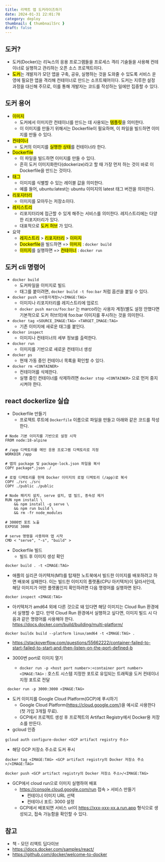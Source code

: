 ```yaml
---
title: 리액트 앱 도커라이즈하기
date: 2024-01-31 22:01:78
category: deploy
thumbnail: { thumbnailSrc }
draft: false
---
```


## 도커?

- 도커(Docker)는 리눅스의 응용 프로그램들을 프로세스 격리 기술들을 사용해 컨테이너로 실행하고 관리하는 오픈 소스 프로젝트이다.
- <mark class="hltr-cyan">도커</mark>는 개발자가 모던 앱을 구축, 공유, 실행하는 것을 도와줄 수 있도록 서비스 운영에 필요한 앱을 격리해 컨테이너로 만드는 소프트웨어이다. 도커는 지루한 설정 과정을 대신해 주므로, 이를 통해 개발자는 코드를 작성하는 일에만 집중할 수 있다.

## 도커 용어

- <mark class="hltr-green">이미지</mark>
  - 도커에서 이미지란 컨테이너를 만드는 데 사용되는 <mark class="hltr-green">템플릿</mark>을 의미한다.
  - 이 이미지를 만들기 위해서는 Dockerfile이 필요하며, 이 파일을 빌드하면 이미지를 만들 수 있다.
- <mark class="hltr-red">컨테이너</mark>
  - 도커의 이미지를 <mark class="hltr-red">실행한 상태</mark>를 컨테이너라 한다.
- <mark class="hltr-grey">Dockerfile</mark>
  - 이 파일을 빌드하면 이미지를 만들 수 있다.
  - 흔히 도커 이미지화한다(dockerize)라고 할 때 가장 먼저 하는 것이 바로 이 Dockerfile을 만드는 것이다.
- <mark class="hltr-orange">태그</mark>
  - 이미지를 식별할 수 있는 레이블 값을 의미한다.
  - 예를 들어, ubuntu:latest는 ubuntu 이미지의 latest 태그 버전을 의미한다.
- <mark class="hltr-purple">리포지터리</mark>
  - 이미지를 모아두는 저장소이다.
- <mark class="hltr-yellow">레지스트리</mark>
  - 리포지터리에 접근할 수 있게 해주는 서비스를 의미한다. 레지스트리에는 다양한 리포지터리가 있다.
  - 대표적으로 <mark class="hltr-yellow">도커 허브</mark> 가 있다.
- 요약
  - <mark class="hltr-yellow">레지스트리</mark> > <mark class="hltr-purple">리포지터리</mark> > <mark class="hltr-green">이미지</mark>
  - <mark class="hltr-grey">Dockerfile</mark>을 빌드하면 => <mark class="hltr-green">이미지</mark>  : `docker build`
  - <mark class="hltr-green">이미지</mark>를 실행하면 => <mark class="hltr-red">컨테이너</mark> : `docker run`

## 도커 cli 명령어

- `docker build`
  - 도커파일을 이미지로 빌드
  - 태그를 붙이려면, `docker build -t foo:bar` 처럼 옵션을 붙일 수 있다.
- `docker push <사용자계정>/<IMAGE:TAG>`
  - 이미지나 리포지터리를 레지스트리에 업로드
  - `docker push marco/foo:bar` 는 marco라는 사용자 계정(별도 설정 안했다면 기본적으로 도커 허브의)에 foo:bar 이미지를 푸시하는 것을 의미한다.
- `docker tag <SOURCE_IMAGE:TAG> <TARGET_IMAGE:TAG>`
  - 기존 이미지에 새로운 태그를 붙인다.
- `docker inspect`
  - 이미지나 컨테이너의 세부 정보를 출력한다.
- `docker run`
  - 이미지를 기반으로 새로운 컨테이너 생성
- `docker ps`
  - 현재 가동 중인 컨테이너 목록을 확인할 수 있다.
- `docker rm <CONTAINER>`
  - 컨테이어를 삭제한다.
  - 실행 중인 컨테이너를 삭제하려면 `docker stop <CONTAINER>` 으로 먼저 중지시켜야 한다.

## react dockerlize 실습

- Dockerfile 만들기
  - 프로젝트 루트에 `Dockerfile` 이름으로 파일을 만들고 아래와 같은 코드를 작성한다.

```
# Node 기본 이미지를 기반으로 설정 시작
FROM node:18-alpine

# /app 디렉토리를 메인 응용 프로그램 디렉토리로 지정
WORKDIR /app

# 앱의 package 및 package-lock.json 파일을 복사
COPY package*.json ./

# 로컬 디렉토리를 현재 Docker 이미지의 로컬 디렉토리 (/app)로 복사
COPY ./src ./src
COPY ./public ./public

# Node 패키지 설치, serve 설치, 앱 빌드, 종속성 제거
RUN npm install \
    && npm install -g serve \
    && npm run build \
    && rm -fr node_modules

# 3000번 포트 노출
EXPOSE 3000

# serve 명령을 사용하여 앱 시작
CMD < "serve", "-s", "build" >
```

- Dockerfile 빌드
  - 빌드 후 이미지 생성 확인

 ```
 docker build . -t <IMAGE:TAG>
 ```

- 애플의 실리콘 아키텍처(M1)를 탑재한 노트북에서 빌드한 이미지를 배포하려고 하면 배포에 실패한다. 이는 빌드한 이미지의 플랫폼(CPU 아키텍처)이 달라서인데, 해당 이미지가 어떤 플랫폼인지 확인하려면 다음 명령어를 실행하면 된다.

 ```
 docker inspect <IMAGE:TAG>
 ```

- 아키텍처가 amd64 외에 다른 것으로 돼 있다면 해당 이미지는 Cloud Run 환경에서 실행할 수 없다. 만약 Cloud Run 환경에서 실행하고 싶다면, 이미지 빌드 시 다음과 같은 명령어를 사용해야 한다. <https://docs.docker.com/build/building/multi-platform/>

 ```
 docker buildx build --platform linux/amd64 -t <IMAGE:TAG> .
 ```

- <https://stackoverflow.com/questions/55662222/container-failed-to-start-failed-to-start-and-then-listen-on-the-port-defined-b>

- 3000번 port로 이미지 열기
  - `docker run -p <host port number>:<container port number> <IMAGE:TAG>` : 호스트 시스템 지정한 포트로 유입되는 트래픽을 도커 컨테이너 지정 포트로 전달

 ```
  docker run -p 3000:3000 <IMAGE:TAG>
 ```

- 도커 이미지를 Google Cloud Platform(GCP)에 푸시하기
  - Google Cloud Platform(<https://cloud.google.com/>)을 예시로 사용한다(첫 가입 3개월 무료).
  - GCP에서 프로젝트 생성 후 프로젝트의 Artifact Registry에서 Docker용 저장소를 만든다.
- gcloud 인증

 ```
 gcloud auth configure-docker <GCP artifact registry 주소>
 ```

- 해당 GCP 저장소 주소로 도커 푸시

 ```
 docker tag <IMAGE:TAG> <GCP artifact registry의 Docker 저장소 주소>/<IMAGE:TAG>
 ```

 ```
 docker push <GCP artifact registry의 Docker 저장소 주소>/<IMAGE:TAG>

 ```

- GCP에서 cloud run으로 이미지 실행하여 배포
  - <https://console.cloud.google.com/run> 접속 > 서비스 만들기
    - 컨테이너 이미지 URL 선택
    - 컨테이너 포트: 3000 설정
  - GCP에서 배포되면 서비스 url이 <https://xxx-xxx-xx.a.run.app> 형식으로 생성되고, 접속 가능함을 확인할 수 있다.

## 참고

- 책 - 모던 리액트 딥다이브
- <https://docs.docker.com/samples/react/>
- <https://github.com/docker/welcome-to-docker>
